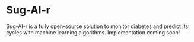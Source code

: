 # Sug-AI-r
Sug-AI-r is a fully open-source solution to monitor diabetes and predict its cycles with machine learning algorithms. Implementation coming soon!
